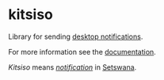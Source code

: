 # kitsiso

Library for sending [desktop notifications](https://people.gnome.org/~mccann/docs/notification-spec/notification-spec-latest.html).

For more information see the [documentation](https://andreas19.github.io/kitsiso/overview.html).

*Kitsiso* means [*notification*](https://glosbe.com/en/tn/notification) in [Setswana](https://en.wikipedia.org/wiki/Tswana_language).
